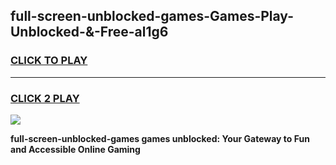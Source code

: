 
## full-screen-unblocked-games-Games-Play-Unblocked-&-Free-al1g6
<h3>
<a href="https://premium76.site?title=full-screen-unblocked-games&ref=24A">CLICK TO PLAY</a></h3>
<hr>

<h3>
<a href="https://premium76.site?title=full-screen-unblocked-games&ref=24A">CLICK 2 PLAY</a>
  
</h3>

<a href="https://premium76.site?title=full-screen-unblocked-games&ref=24A"><img src="https://clearcache.store/games.png"></a>


**full-screen-unblocked-games games unblocked: Your Gateway to Fun and Accessible Online Gaming**

